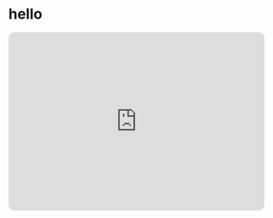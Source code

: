 # hello
<iframe data-testid="embed-iframe" style="border-radius:12px" src="https://open.spotify.com/embed/track/7fJpDz8pR9t7rHea3ziRM9?utm_source=generator" width="100%" height="352" frameBorder="0" allowfullscreen="" allow="autoplay; clipboard-write; encrypted-media; fullscreen; picture-in-picture" loading="lazy"></iframe>
